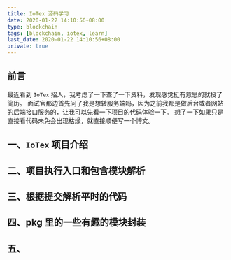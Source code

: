 ```yaml
---
title: IoTex 源码学习
date: 2020-01-22 14:10:56+08:00
type: blockchain
tags: [blockchain, iotex, learn]
last_date: 2020-01-22 14:10:56+08:00
private: true
---
```


## 前言

最近看到 `IoTex` 招人，我考虑了一下查了一下资料，发现感觉挺有意思的就投了简历。
面试官那边首先问了我是想转服务端吗，因为之前我都是做后台或者网站的后端接口服务的，让我可以先看一下项目的代码体验一下。
想了一下如果只是直接看代码未免会出现枯燥，就直接顺便写一个博文。

## 一、`IoTex` 项目介绍

## 二、项目执行入口和包含模块解析

## 三、根据提交解析平时的代码

## 四、pkg 里的一些有趣的模块封装

## 五、


